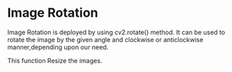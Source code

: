 
# Image Rotation

Image Rotation is deployed by using cv2.rotate() method. It can be used to rotate the image by the given angle and clockwise or anticlockwise manner,depending upon our need.

This function Resize the images.
